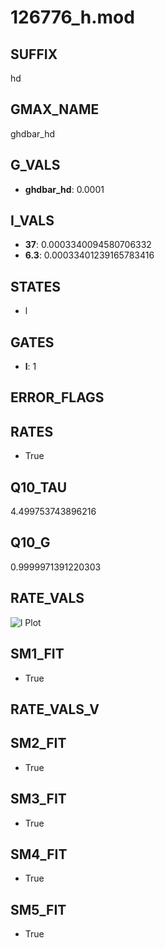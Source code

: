 # 126776_h.mod

## SUFFIX

hd

## GMAX_NAME

ghdbar_hd

## G_VALS

- **ghdbar_hd**: 0.0001

## I_VALS

- **37**: 0.0003340094580706332
- **6.3**: 0.00033401239165783416

## STATES

- l

## GATES

- **l**: 1

## ERROR_FLAGS


## RATES

- True

## Q10_TAU

4.499753743896216

## Q10_G

0.9999971391220303

## RATE_VALS

![l Plot](/Users/pbozelos/Dropbox/icg-Chai-Panos/supermodels/output_markdown_files/IH/126776_h.mod/images/l.png)

## SM1_FIT

- True

## RATE_VALS_V

## SM2_FIT

- True

## SM3_FIT

- True

## SM4_FIT

- True

## SM5_FIT

- True

